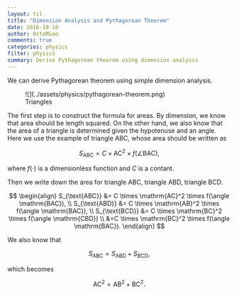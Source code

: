 ```yaml
---
layout: til
title: "Dimension Analysis and Pythagorean Theorem"
date: 2016-10-10
author: OctoMiao
comments: true
categories: physics
filter: physics
summary: Derive Pythagorean theorem using dimension analysis
---
```


We can derive Pythagorean theorem using simple dimension analysis.

<figure markdown="1">
![](../assets/physics/pythagorean-theorem.png)
<figcaption>
Triangles
</figcaption>
</figure>

The first step is to construct the formula for areas. By dimension, we know that area should be length squared. On the other hand, we also know that the area of a triangle is determined given the hypotenuse and an angle. Here we use the example of triangle ABC, whose area should be written as

$$
\begin{equation}
S_{\text{ABC}} = C \times \mathrm{AC}^2 \times f(\angle \mathrm{BAC}),
\end{equation}
$$

where $f(\cdot)$ is a dimensionless function and $C$ is a contant.

Then we write down the area for triangle ABC, triangle ABD, triangle BCD.

$$
\begin{align}
S_{\text{ABC}} &= C \times \mathrm{AC}^2 \times f(\angle \mathrm{BAC}), \\
S_{\text{ABD}} &= C \times \mathrm{AB}^2 \times f(\angle \mathrm{BAC}), \\
S_{\text{BCD}} &= C \times \mathrm{BC}^2 \times f(\angle \mathrm{CBD}) \\
&=C \times \mathrm{BC}^2 \times f(\angle \mathrm{BAC}).
\end{align}
$$

We also know that

$$
\begin{equation}
S_{\text{ABC}} =  S_{\text{ABD}} + S_{\text{BCD}},
\end{equation}
$$

which becomes

$$
\begin{equation}
\mathrm{AC}^2 = \mathrm{AB}^2  + \mathrm{BC}^2.
\end{equation}
$$
